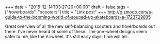 +++
date = "2015-12-14T03:27:20+00:00"
draft = false
tags = ["hoverboards", "scooters"]
title = "Link post"
+++
http://gizmodo.com/a-guide-to-the-booming-world-of-souped-up-skateboards-a-1723729805

Great overview of all the new self-balancing scooters and hoverboards out there. I've never heard of some of these. The one-wheel designs seem safer to me, like the Airwheel. It's still early days; time will tell.
